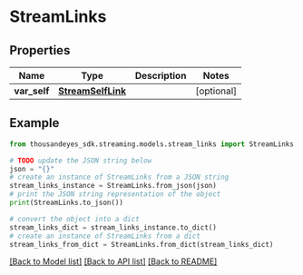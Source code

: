# StreamLinks


## Properties

Name | Type | Description | Notes
------------ | ------------- | ------------- | -------------
**var_self** | [**StreamSelfLink**](StreamSelfLink.md) |  | [optional] 

## Example

```python
from thousandeyes_sdk.streaming.models.stream_links import StreamLinks

# TODO update the JSON string below
json = "{}"
# create an instance of StreamLinks from a JSON string
stream_links_instance = StreamLinks.from_json(json)
# print the JSON string representation of the object
print(StreamLinks.to_json())

# convert the object into a dict
stream_links_dict = stream_links_instance.to_dict()
# create an instance of StreamLinks from a dict
stream_links_from_dict = StreamLinks.from_dict(stream_links_dict)
```
[[Back to Model list]](../README.md#documentation-for-models) [[Back to API list]](../README.md#documentation-for-api-endpoints) [[Back to README]](../README.md)


